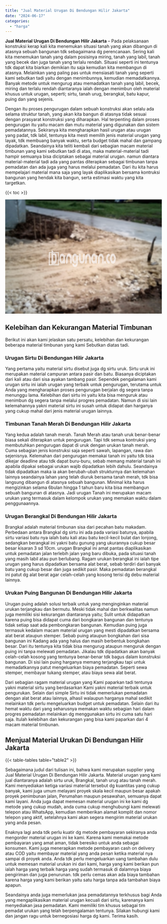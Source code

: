 ```yaml
---
title: "Jual Material Urugan Di Bendungan Hilir Jakarta"
date: "2024-06-17"
categories: 
  - "harga"
---
```


**Jual Material Urugan Di Bendungan Hilir Jakarta** – Pada pelaksanaan konstruksi kerap kali kita menemukan situasi tanah yang akan dibangun di atasnya sebuah bangunan tdk sebagaimana dg perencanaan. Sering kali kita menemukan tanah yang dalam posisinya miring, tanah yang labil, tanah yang becek dan juga tanah yang terlalu rendah. Situasi seperti ini tentunya tdk dapat kita biarkan demikian itu saja kemudian kita membangun di atasnya. Melainkan yang paling pas untuk mensiasati tanah yang seperti kami sebutkan tadi yaitu dengan menimbunnya, kemudian memadatkannya. Banyak metode untuk mengurug atau memadatkan tanah yang labil, becek, miring dan terlalu rendah diantaranya ialah dengan menimbun oleh material khusus untuk urugan, seperti; sirtu, tanah urug, berangkal, batu kapur, puing dan yang sejenis.

Dengan itu proses pengurugan dalam sebuah konstruksi akan selalu ada selama struktur tanah, yang akan kita bangun di atasnya tidak sesuai dengan prasyarat konstruksi yang diharapkan. Hal terpenting dalam proses pengurugan itu yaitu macam dan mutu material yang digunakan dan sistem pemadatannya. Sekiranya kita mengharapkan hasil urugan atau urugan yang padat, tdk labil, tentunya kita mesti memilih jenis material urugan yang layak, tdk membuang banyak waktu, serta budget tidak mahal dan gampang dipadatkan. Seandainya kita teliti kembali dari sebagian macam material timbunan yang kami sebutkan tadi di atas, maka material-material tadi hampir semuanya bisa diciptakan sebagai material urugan. namun diantara material-material tadi ada yang pantas diterapkan sebagai timbunan tanpa pemadatan dan ada juga yang harus melalui pemadatan. Dari itu kita harus mempelajari material mana saja yang layak diaplikasikan bersama kontruksi bangunan yang hendak kita bangun, serta estimasi waktu yang kita targetkan.

{{< toc >}}

![Jual Material Urugan Di Bendungan Hilir Jakarta](/images/jual-urugan-07.png)

## Kelebihan dan Kekurangan Material Timbunan

Berikut ini akan kami jelaskan satu persatu, kelebihan dan kekurangan beberapa material timbunan yang kami Sebutkan diatas tadi.

### Urugan Sirtu Di Bendungan Hilir Jakarta

Yang pertama yaitu material sirtu disebut juga dg sirtu uruk. Sirtu uruk ini merupakan material campuran antara pasir dan batu. Biasanya diciptakan dari kali atau dari sisa ayakan tambang pasir. Sependek pengalaman kami urugan sirtu ini ialah urugan yang terbaik untuk pengurugan, terutama untuk Anda yang mengharapkan proses pengurugan berjalan dg segera tanpa menunggu lama. Kelebihan dari sirtu ini yaitu kita bisa menguruk atau menimbun dg segera tanpa melalui progres pemadatan. Namun di sisi lain kelemahannya yakni material sirtu ini susah untuk didapat dan harganya yang cukup mahal dari jenis material urugan lainnya.

### Timbunan Tanah Merah Di Bendungan Hilir Jakarta

Yang kedua adalah tanah merah. Tanah Merah atau tanah uruk benar-benar biasa sekali diterapkan untuk pengurugan. Tapi tdk semua kontruksi yang membutuhkan pengurugan dapat di uruk dengan urukan tanah merah. Cuma sebagian jenis konstruksi saja seperti sawah, lapangan, rawa dan sejenisnya. Kelemahan dari pengurugan memakai tanah ini yaitu tdk bisa dikejar deadline atau tdk dapat buru-buru, sebab memang material tanah ini apabila dipakai sebagai urukan wajib dipadatkan lebih dahulu. Seandainya tidak dipadatkan maka ia akan berubah-ubah strukturnya dan kelemahan lainnya seandainya lahan yang telah diuruk bersama tanah merah, tdk bisa langsung dibangun di atasnya sebuah bangunan. Minimal kita harus mengizinkan selama 6bulan hingga 1 tahun baru kita bisa membangun sebuah bangunan di atasnya. Jadi urugan Tanah ini merupakan macam urukan yang termasuk dalam kelompok urukan yang memakan waktu dalam penggunaannya.

### Urugan Berangkal Di Bendungan Hilir Jakarta

Brangkal adalah material timbunan sisa dari pecahan batu makadam. Perbedaan antara Brangkal dg sirtu ini ada pada variasi batunya, apabila sirtu variasi batu nya ialah batu kali atau batu kecil-kecil bulat dan lonjong, sedangkan berangkal ini yakni batu gunung yang ukurannya cukup besar besar kisaran 3 sd 10cm. urugan Brangkal ini amat pantas diaplikasikan untuk pemadatan jalan terlebih jalan yang baru dibuka, pada situasi tanah yang masih labil atau pun berlubang. Ragam urukan berangkal ini ialah tipe urugan yang harus dipadatkan bersama alat berat, sebab terdiri dari banyak batu yang cukup besar dan juga sedikit pasir. Maka pemadatan berangkal ini patut dg alat berat agar celah-celah yang kosong terisi dg debu material lainnya.

### Urukan Puing Bangunan Di Bendungan Hilir Jakarta

Urugan puing adalah solusi terbaik untuk yang menginginkan material urukan terjangkau dan bermutu. Meski tidak mahal dan berkwalitas namun juga memiliki sisi kekurangan diantaranya yaitu; Sulit untuk didapatkan karena puing bisa didapat cuma dari bongkaran bangunan dan tentunya tidak setiap saat ada pembongkaran bangunan. Kemudian puing juga termasuk kedalam macam material urugan yang mesti dipadatkan bersama alat berat ataupun stemper. Sebab puing ataupun bongkahan dari sisa bangunan ini Kadang ada yang halus dan masih berbentuk bongkahan besar. Dari itu tentunya kita tidak bisa mengurug ataupun menguruk dengan puing ini tanpa melewati pemadatan. Jikalau tdk dipadatkan akan banyak celah-celah kosong yang tentunya benar-benar tdk bagus dalam konstruksi bangunan. Di sisi lain puing harganya memang terjangkau tapi untuk memadatkannya patut mengeluarkan biaya pemadatan. Seperti sewa stemper, membayar tukang stemper, atau biaya sewa alat berat.

Dari sebagian ragam material urugan yang Kami paparkan tadi tentunya yakni material sirtu yang berdasarkan Kami yakni material terbaik untuk pengurukan. Selain dari simple Sirtu ini tidak memerlukan pemadatan dengan alat berat atau lainnya, alhasil walaupun harganya mahal sedikit melainkan tdk perlu mengeluarkan budget untuk pemadatan. Selain dari itu hemat waktu dari yang seharusnya memakan waktu sebagian hari dalam progres pemadatan melainkan dg menggunakan sirtu ini cuma satu hari saja. Itulah kelebihan dan kekurangan yang bisa kami paparkan dari 4 macam material timbunan.

## Menjual Material Urukan Di Bendungan Hilir Jakarta

{{< table-tables table="table2" >}}

Sebagaimana judul dari tulisan ini, bahwa kami merupakan supplier yang Jual Material Urugan Di Bendungan Hilir Jakarta. Material urugan yang kami jual diantaranya adalah sirtu uruk, Brangkal, tanah urug atau tanah merah. Kami menyediakan ketiga variasi material tersebut dg kuantitas yang cukup banyak, kami juga umum melayani proyek skala kecil maupun besar apakah proyek penimbunan jalan, Perumahan maupun pesawahan, semuanya dapat kami layani. Anda juga dapat memesan material urugan ini ke kami dg metode yang cukup mudah, anda cuma cukup menghubungi kami melewati telepon atau WhatsApp, kemudian memberikan alamat komplit dan nomor telepon yang aktif, setelahnya kami akan segera mengirim material urukan yang anda pesan.

Enaknya lagi anda tdk perlu kuatir dg metode pembayaran sekiranya anda mengorder material urugan ini ke kami. Karena kami memakai metode pembayaran yang amat aman, tidak beresiko untuk anda sebagai konsumen. Kami juga menerapkan metode pembayaran cash on delivery atau COD yaitu membayar material yang anda pesan ketika material nya sampai di proyek anda. Anda tdk perlu mengeluarkan uang tambahan dulu untuk memesan material urukan ini dari kami, harga yang kami berikan pun ialah harga yang terbaik harga yang sudah termasuk di dalamnya biaya pengiriman dan juga penurunan. tdk perlu cemas akan ada biaya tambahan karena harga yang kami berikan yaitu satu harga tanpa ada tambahan biaya apapun.

Seandainya anda juga memerlukan jasa pemadatannya terkhusus bagi Anda yang mengaplikasikan material urugan kecuali dari sirtu, karenanya kami menyediakan jasa pemadatan. Kami memiliki tim khusus sebagai tim pemadat urukan yang telah berpengalaman tentunya. Silakan hubungi kami dan jangan ragu untuk bernegosiasi harga dg kami. Terima kasih.
